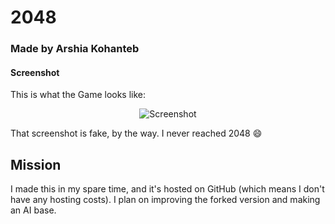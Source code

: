 # 2048
### Made by Arshia Kohanteb

#### Screenshot
This is what the Game looks like:
<p align="center">
  <img src="https://cloud.githubusercontent.com/assets/1175750/8614312/280e5dc2-26f1-11e5-9f1f-5891c3ca8b26.png" alt="Screenshot"/>
</p>

That screenshot is fake, by the way. I never reached 2048 :smile:

## Mission
I made this in my spare time, and it's hosted on GitHub (which means I don't have any hosting costs). I plan on improving the forked version and making an AI base.
